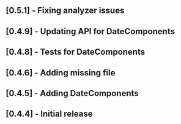 ## [0.5.1] - Fixing analyzer issues
## [0.4.9] - Updating API for DateComponents
## [0.4.8] - Tests for DateComponents
## [0.4.6] - Adding missing file
## [0.4.5] - Adding DateComponents
## [0.4.4] - Initial release
